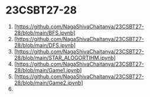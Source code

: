 # 23CSBT27-28
1. [https://github.com/NagaShivaChaitanya/23CSBT27-28/blob/main/BFS.ipynb]
2. [https://github.com/NagaShivaChaitanya/23CSBT27-28/blob/main/DFS.ipynb]
3. [https://github.com/NagaShivaChaitanya/23CSBT27-28/blob/main/STAR_ALOGORTIHM.ipynb]
4. [https://github.com/NagaShivaChaitanya/23CSBT27-28/blob/main/Game1.ipynb]
5. [https://github.com/NagaShivaChaitanya/23CSBT27-28/blob/main/Game2.ipynb]
6. 
